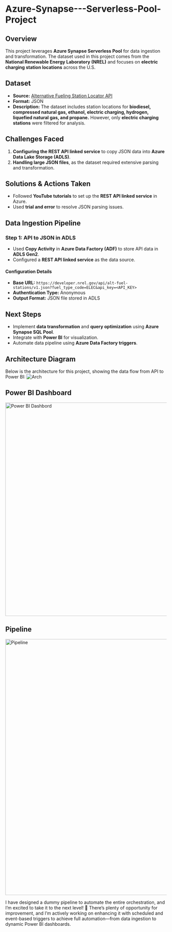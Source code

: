 # Azure-Synapse---Serverless-Pool-Project
## Overview
This project leverages **Azure Synapse Serverless Pool** for data ingestion and transformation. The dataset used in this project comes from the **National Renewable Energy Laboratory (NREL)** and focuses on **electric charging station locations** across the U.S.

## Dataset
- **Source:** [Alternative Fueling Station Locator API](https://developer.nrel.gov/docs/transportation/alt-fuel-stations-v1/)
- **Format:** JSON
- **Description:** The dataset includes station locations for **biodiesel, compressed natural gas, ethanol, electric charging, hydrogen, liquefied natural gas, and propane.** However, only **electric charging stations** were filtered for analysis.

## Challenges Faced
1. **Configuring the REST API linked service** to copy JSON data into **Azure Data Lake Storage (ADLS)**.
2. **Handling large JSON files**, as the dataset required extensive parsing and transformation.

## Solutions & Actions Taken
- Followed **YouTube tutorials** to set up the **REST API linked service** in Azure.
- Used **trial and error** to resolve JSON parsing issues.

## Data Ingestion Pipeline
### **Step 1: API to JSON in ADLS**
- Used **Copy Activity** in **Azure Data Factory (ADF)** to store API data in **ADLS Gen2**.
- Configured a **REST API linked service** as the data source.

#### **Configuration Details**
- **Base URL:** `https://developer.nrel.gov/api/alt-fuel-stations/v1.json?fuel_type_code=ELEC&api_key=<API_KEY>`
- **Authentication Type:** Anonymous
- **Output Format:** JSON file stored in ADLS

## Next Steps
- Implement **data transformation** and **query optimization** using **Azure Synapse SQL Pool**.
- Integrate with **Power BI** for visualization.
- Automate data pipeline using **Azure Data Factory triggers**.
## Architecture Diagram
Below is the architecture for this project, showing the data flow from API to Power BI:
![Arch](https://github.com/user-attachments/assets/cb62a031-0e16-4db1-b88f-dc75f67102f6)
## Power BI Dashboard
<img width="667" alt="Power BI Dashbord" src="https://github.com/user-attachments/assets/8219dc54-3041-437b-911a-5f2c26b94f93" />

## Pipeline
<img width="800" alt="Pipeline" src="https://github.com/user-attachments/assets/48de3f80-913c-441c-ae6e-7603a802a395" />

I have designed a dummy pipeline to automate the entire orchestration, and I’m excited to take it to the next level! 🚀 There’s plenty of opportunity for improvement, and I’m actively working on enhancing it with scheduled and event-based triggers to achieve full automation—from data ingestion to dynamic Power BI dashboards. 
